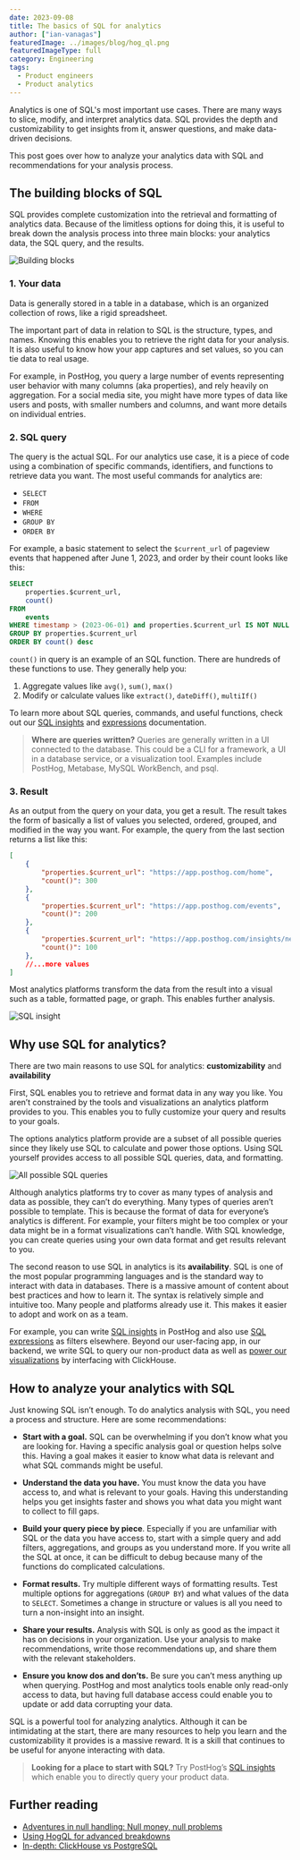 ```yaml
---
date: 2023-09-08
title: The basics of SQL for analytics
author: ["ian-vanagas"]
featuredImage: ../images/blog/hog_ql.png
featuredImageType: full
category: Engineering
tags:
  - Product engineers
  - Product analytics
---
```


Analytics is one of SQL's most important use cases. There are many ways to slice, modify, and interpret analytics data. SQL provides the depth and customizability to get insights from it, answer questions, and make data-driven decisions.

This post goes over how to analyze your analytics data with SQL and recommendations for your analysis process.

## The building blocks of SQL

SQL provides complete customization into the retrieval and formatting of analytics data. Because of the limitless options for doing this, it is useful to break down the analysis process into three main blocks: your analytics data, the SQL query, and the results.

![Building blocks](../images/blog/sql-for-analytics/blocks.png)

### 1. Your data

Data is generally stored in a table in a database, which is an organized collection of rows, like a rigid spreadsheet.

The important part of data in relation to SQL is the structure, types, and names. Knowing this enables you to retrieve the right data for your analysis. It is also useful to know how your app captures and set values, so you can tie data to real usage.

For example, in PostHog, you query a large number of events representing user behavior with many columns (aka properties), and rely heavily on aggregation. For a social media site, you might have more types of data like users and posts, with smaller numbers and columns, and want more details on individual entries.

### 2. SQL query

The query is the actual SQL. For our analytics use case, it is a piece of code using a combination of specific commands, identifiers, and functions to retrieve data you want. The most useful commands for analytics are:

- `SELECT`
- `FROM`
- `WHERE`
- `GROUP BY`
- `ORDER BY`

For example, a basic statement to select the `$current_url` of pageview events that happened after June 1, 2023, and order by their count looks like this:

```sql
SELECT
	properties.$current_url,
	count()
FROM
	events
WHERE timestamp > (2023-06-01) and properties.$current_url IS NOT NULL
GROUP BY properties.$current_url
ORDER BY count() desc
```

`count()` in query is an example of an SQL function. There are hundreds of these functions to use. They generally help you:

1. Aggregate values like `avg()`, `sum()`, `max()`
2. Modify or calculate values like `extract()`, `dateDiff()`, `multiIf()`

To learn more about SQL queries, commands, and useful functions, check out our [SQL insights](/docs/product-analytics/sql) and [expressions](/docs/hogql/expressions) documentation.

> **Where are queries written?** Queries are generally written in a UI connected to the database. This could be a CLI for a framework, a UI in a database service, or a visualization tool. Examples include PostHog, Metabase, MySQL WorkBench, and psql.

### 3. Result

As an output from the query on your data, you get a result. The result takes the form of basically a list of values you selected, ordered, grouped, and modified in the way you want. For example, the query from the last section returns a list like this:

```json
[
	{
		"properties.$current_url": "https://app.posthog.com/home",
		"count()": 300
	},
	{
		"properties.$current_url": "https://app.posthog.com/events",
		"count()": 200
	},
	{
		"properties.$current_url": "https://app.posthog.com/insights/new",
		"count()": 100
	},
	//...more values
]
```

Most analytics platforms transform the data from the result into a visual such as a table, formatted page, or graph. This enables further analysis.

![SQL insight](../images/blog/sql-for-analytics/sql.png)

## Why use SQL for analytics?

There are two main reasons to use SQL for analytics: **customizability** and **availability**

First, SQL enables you to retrieve and format data in any way you like. You aren’t constrained by the tools and visualizations an analytics platform provides to you. This enables you to fully customize your query and results to your goals.

The options analytics platform provide are a subset of all possible queries since they likely use SQL to calculate and power those options. Using SQL yourself provides access to all possible SQL queries, data, and formatting. 

![All possible SQL queries](../images/blog/sql-for-analytics/possible.png)

Although analytics platforms try to cover as many types of analysis and data as possible, they can’t do everything. Many types of queries aren’t possible to template. This is because the format of data for everyone’s analytics is different. For example, your filters might be too complex or your data might be in a format visualizations can’t handle. With SQL knowledge, you can create queries using your own data format and get results relevant to you.

The second reason to use SQL in analytics is its **availability**. SQL is one of the most popular programming languages and is the standard way to interact with data in databases. There is a massive amount of content about best practices and how to learn it. The syntax is relatively simple and intuitive too. Many people and platforms already use it. This makes it easier to adopt and work on as a team.

For example, you can write [SQL insights](/docs/product-analytics/sql) in PostHog and also use [SQL expressions](/docs/hogql/expressions) as filters elsewhere. Beyond our user-facing app, in our backend, we write SQL to query our non-product data as well as [power our visualizations](/docs/how-posthog-works/queries) by interfacing with ClickHouse.

## How to analyze your analytics with SQL

Just knowing SQL isn’t enough. To do analytics analysis with SQL, you need a process and structure. Here are some recommendations:

- **Start with a goal.** SQL can be overwhelming if you don’t know what you are looking for. Having a specific analysis goal or question helps solve this. Having a goal makes it easier to know what data is relevant and what SQL commands might be useful.

- **Understand the data you have.** You must know the data you have access to, and what is relevant to your goals. Having this understanding helps you get insights faster and shows you what data you might want to collect to fill gaps.

- **Build your query piece by piece**. Especially if you are unfamiliar with SQL or the data you have access to, start with a simple query and add filters, aggregations, and groups as you understand more. If you write all the SQL at once, it can be difficult to debug because many of the functions do complicated calculations.

- **Format results.** Try multiple different ways of formatting results. Test multiple options for aggregations (`GROUP BY`) and what values of the data to `SELECT`. Sometimes a change in structure or values is all you need to turn a non-insight into an insight.

- **Share your results.** Analysis with SQL is only as good as the impact it has on decisions in your organization. Use your analysis to make recommendations, write those recommendations up, and share them with the relevant stakeholders.

- **Ensure you know dos and don’ts.** Be sure you can’t mess anything up when querying. PostHog and most analytics tools enable only read-only access to data, but having full database access could enable you to update or add data corrupting your data.

SQL is a powerful tool for analyzing analytics. Although it can be intimidating at the start, there are many resources to help you learn and the customizability it provides is a massive reward. It is a skill that continues to be useful for anyone interacting with data.

> **Looking for a place to start with SQL?** Try PostHog’s [SQL insights](/docs/product-analytics/sql) which enable you to directly query your product data.

## Further reading

- [Adventures in null handling: Null money, null problems](/blog/null-handling-hogql)
- [Using HogQL for advanced breakdowns](/tutorials/hogql-breakdowns)
- [In-depth: ClickHouse vs PostgreSQL](/blog/clickhouse-vs-postgres)